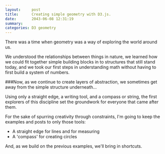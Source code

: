 ```yaml
---
layout:     post
title:      Creating simple geometry with D3.js.
date:       2043-06-08 12:31:19
summary:
categories: D3 geometry
---
```


There was a time when geometry was a way of exploring the world around us.

We understood the relationships between things in nature, we learned how we could fit together simple building blocks in to structures that still stand today, and we took our first steps in understanding math without having to first build a system of numbers.

###Now, as we continue to create layers of abstraction, we sometimes get away from the simple structure underneath...

Using only a straight edge, a writing tool, and a compass or string, the first explorers of this discipline set the groundwork for everyone that came after them.

For the sake of spurring creativity through constraints, I'm going to keep the examples and posts to only those tools:

* A straight edge for lines and for measuring
* A 'compass' for creating circles

And, as we build on the previous examples, we'll bring in shortcuts.
